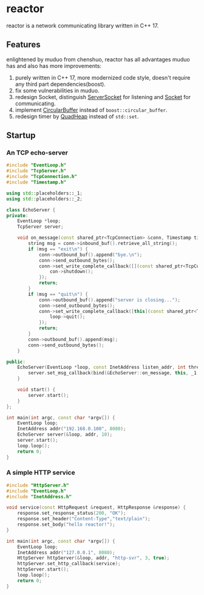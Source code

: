 # reactor
reactor is a network communicating library written in C++ 17.

## Features
enlightened by muduo from chenshuo, reactor has all advantages muduo has and also has
more improvements:
1. purely written in C++ 17, more modernized code style, doesn't require any third part dependencies(boost).
2. fix some vulnerabilities in muduo.
3. redesign Socket, distinguish [ServerSocket](https://github.com/Sun-CX/reactor/blob/master/netc/ServerSocket.h) for listening and [Socket](https://github.com/Sun-CX/reactor/blob/master/netc/Socket.h) for communicating.
4. implement [CircularBuffer](https://github.com/Sun-CX/reactor/blob/master/core/CircularBuffer.h) instead of `boost::circular_buffer`.
5. redesign timer by [QuadHeap](https://github.com/Sun-CX/reactor/blob/master/netc/MinHeap.h) instead of `std::set`.

## Startup

### An TCP echo-server 

```cpp
#include "EventLoop.h"
#include "TcpServer.h"
#include "TcpConnection.h"
#include "Timestamp.h"

using std::placeholders::_1;
using std::placeholders::_2;

class EchoServer {
private:
    EventLoop *loop;
    TcpServer server;

    void on_message(const shared_ptr<TcpConnection> &conn, Timestamp timestamp) {
        string msg = conn->inbound_buf().retrieve_all_string();
        if (msg == "exit\n") {
            conn->outbound_buf().append("bye.\n");
            conn->send_outbound_bytes();
            conn->set_write_complete_callback([](const shared_ptr<TcpConnection> &con) {
                con->shutdown();
            });
            return;
        }
        if (msg == "quit\n") {
            conn->outbound_buf().append("server is closing...");
            conn->send_outbound_bytes();
            conn->set_write_complete_callback([this](const shared_ptr<TcpConnection> &con) {
                loop->quit();
            });
            return;
        }
        conn->outbound_buf().append(msg);
        conn->send_outbound_bytes();
    }

public:
    EchoServer(EventLoop *loop, const InetAddress listen_addr, int threads) : loop(loop), server(loop, listen_addr, "echo-svr", threads, true) {
        server.set_msg_callback(bind(&EchoServer::on_message, this, _1, _2));
    }

    void start() {
        server.start();
    }
};

int main(int argc, const char *argv[]) {
    EventLoop loop;
    InetAddress addr("192.168.0.100", 8080);
    EchoServer server(&loop, addr, 10);
    server.start();
    loop.loop();
    return 0;
}
```

### A simple HTTP service

```cpp
#include "HttpServer.h"
#include "EventLoop.h"
#include "InetAddress.h"

void service(const HttpRequest &request, HttpResponse &response) {
    response.set_response_status(200, "OK");
    response.set_header("Content-Type","text/plain");
    response.set_body("hello reactor!");
}

int main(int argc, const char *argv[]) {
    EventLoop loop;
    InetAddress addr("127.0.0.1", 8080);
    HttpServer httpServer(&loop, addr, "http-svr", 3, true);
    httpServer.set_http_callback(service);
    httpServer.start();
    loop.loop();
    return 0;
}
```